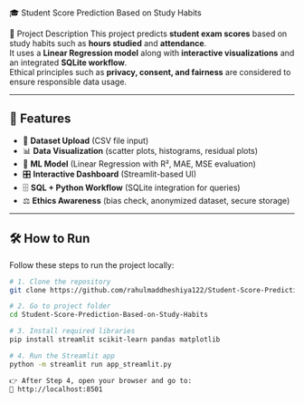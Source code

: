 🎓 Student Score Prediction Based on Study Habits

📖 Project Description
This project predicts **student exam scores** based on study habits such as **hours studied** and **attendance**.  
It uses a **Linear Regression model** along with **interactive visualizations** and an integrated **SQLite workflow**.  
Ethical principles such as **privacy, consent, and fairness** are considered to ensure responsible data usage.  

---

## 🚀 Features
- 📂 **Dataset Upload** (CSV file input)
- 📊 **Data Visualization** (scatter plots, histograms, residual plots)
- 🤖 **ML Model** (Linear Regression with R², MAE, MSE evaluation)
- 🎛 **Interactive Dashboard** (Streamlit-based UI)
- 🗄 **SQL + Python Workflow** (SQLite integration for queries)
- ⚖️ **Ethics Awareness** (bias check, anonymized dataset, secure storage)

---

## 🛠 How to Run

Follow these steps to run the project locally:

```bash
# 1. Clone the repository
git clone https://github.com/rahulmaddheshiya122/Student-Score-Prediction-Based-on-Study-Habits.git

# 2. Go to project folder
cd Student-Score-Prediction-Based-on-Study-Habits

# 3. Install required libraries
pip install streamlit scikit-learn pandas matplotlib

# 4. Run the Streamlit app
python -m streamlit run app_streamlit.py

👉 After Step 4, open your browser and go to:
🔗 http://localhost:8501
